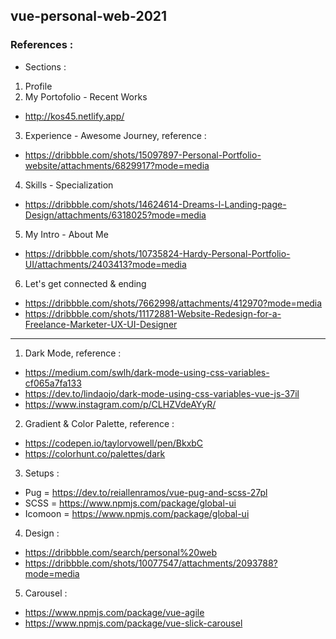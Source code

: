## vue-personal-web-2021

### References :

- Sections :

1. Profile
2. My Portofolio - Recent Works

- http://kos45.netlify.app/

3. Experience - Awesome Journey, reference :

- https://dribbble.com/shots/15097897-Personal-Portfolio-website/attachments/6829917?mode=media

4. Skills - Specialization

- https://dribbble.com/shots/14624614-Dreams-l-Landing-page-Design/attachments/6318025?mode=media

5. My Intro - About Me

- https://dribbble.com/shots/10735824-Hardy-Personal-Portfolio-UI/attachments/2403413?mode=media

6. Let's get connected & ending

- https://dribbble.com/shots/7662998/attachments/412970?mode=media
- https://dribbble.com/shots/11172881-Website-Redesign-for-a-Freelance-Marketer-UX-UI-Designer

---

1. Dark Mode, reference :

- https://medium.com/swlh/dark-mode-using-css-variables-cf065a7fa133
- https://dev.to/lindaojo/dark-mode-using-css-variables-vue-js-37il
- https://www.instagram.com/p/CLHZVdeAYyR/

2. Gradient & Color Palette, reference :

- https://codepen.io/taylorvowell/pen/BkxbC
- https://colorhunt.co/palettes/dark

3. Setups :

- Pug = https://dev.to/reiallenramos/vue-pug-and-scss-27pl
- SCSS = https://www.npmjs.com/package/global-ui
- Icomoon = https://www.npmjs.com/package/global-ui

4. Design :

- https://dribbble.com/search/personal%20web
- https://dribbble.com/shots/10077547/attachments/2093788?mode=media

5. Carousel :

- https://www.npmjs.com/package/vue-agile
- https://www.npmjs.com/package/vue-slick-carousel
